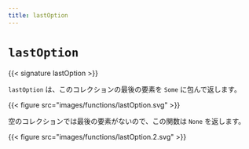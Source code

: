 ```yaml
---
title: lastOption
---
```


# `lastOption`

{{< signature lastOption >}}

`lastOption` は、このコレクションの最後の要素を `Some` に包んで返します。

{{< figure src="images/functions/lastOption.svg" >}}

空のコレクションでは最後の要素がないので、この関数は `None` を返します。

{{< figure src="images/functions/lastOption.2.svg" >}}
